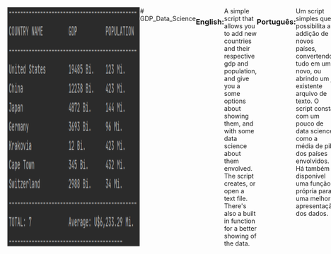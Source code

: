 <div style="display: flex; width: 100%;"  id="container"> 
    <img src="imagens/readme_img.png" align="right" width="300"/>
    # GDP_Data_Science
    <p>
    <h3>English:</h3>
    A simple script that allows you to add new countries and their respective gdp and population, and give you a some options about showing them, and with some data science about them envolved. The script creates, or open a text file.
    There's also a built in function for a better showing of the data. </p>
    <p>
    <h3>Português:</h3>
    Um script simples que possibilita a addição de novos países, convertendo tudo em um novo, ou abrindo um já existente arquivo de texto. O script consta com um pouco de data science como a média de pib dos países envolvidos.
    Há também disponível uma função própria para uma melhor apresentação dos dados. </p>
</div>
